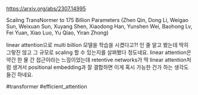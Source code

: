 https://arxiv.org/abs/2307.14995

Scaling TransNormer to 175 Billion Parameters (Zhen Qin, Dong Li, Weigao Sun, Weixuan Sun, Xuyang Shen, Xiaodong Han, Yunshen Wei, Baohong Lv, Fei Yuan, Xiao Luo, Yu Qiao, Yiran Zhong)

linear attention으로 multi billion 모델을 학습을 시켰다고?! 인 줄 알고 봤는데 딱히 그렇진 않고 그 규모로 scaling 할 수 있는지를 살펴봤다 정도네요. linear attention은 약간 한 물 간 접근이라는 느낌이었는데 retentive networks가 딱 linear attention처럼 생겨서 positional embedding과 잘 결합하면 이게 혹시 가능한 건가 하는 생각도 들긴 하네요.

#transformer #efficient_attention 